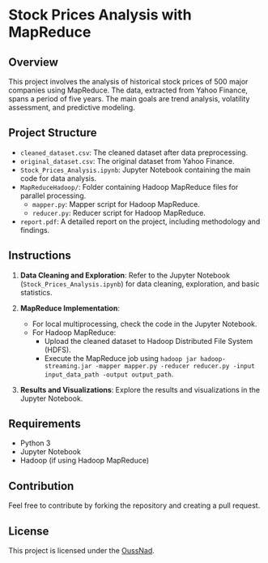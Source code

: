 # Stock Prices Analysis with MapReduce

<!--![Project Image](project_image.png)  Add an image related to your project if available -->

## Overview

This project involves the analysis of historical stock prices of 500 major companies using MapReduce. The data, extracted from Yahoo Finance, spans a period of five years. The main goals are trend analysis, volatility assessment, and predictive modeling.

## Project Structure

- `cleaned_dataset.csv`: The cleaned dataset after data preprocessing.
- `original_dataset.csv`: The original dataset from Yahoo Finance.
- `Stock_Prices_Analysis.ipynb`: Jupyter Notebook containing the main code for data analysis.
- `MapReduceHadoop/`: Folder containing Hadoop MapReduce files for parallel processing.
  - `mapper.py`: Mapper script for Hadoop MapReduce.
  - `reducer.py`: Reducer script for Hadoop MapReduce.
- `report.pdf`: A detailed report on the project, including methodology and findings.

## Instructions

1. **Data Cleaning and Exploration**: Refer to the Jupyter Notebook (`Stock_Prices_Analysis.ipynb`) for data cleaning, exploration, and basic statistics.

2. **MapReduce Implementation**:
   - For local multiprocessing, check the code in the Jupyter Notebook.
   - For Hadoop MapReduce:
     - Upload the cleaned dataset to Hadoop Distributed File System (HDFS).
     - Execute the MapReduce job using `hadoop jar hadoop-streaming.jar -mapper mapper.py -reducer reducer.py -input input_data_path -output output_path`.

3. **Results and Visualizations**: Explore the results and visualizations in the Jupyter Notebook.

## Requirements

- Python 3
- Jupyter Notebook
- Hadoop (if using Hadoop MapReduce)

## Contribution

Feel free to contribute by forking the repository and creating a pull request.

## License

This project is licensed under the [OussNad](LICENSE).

